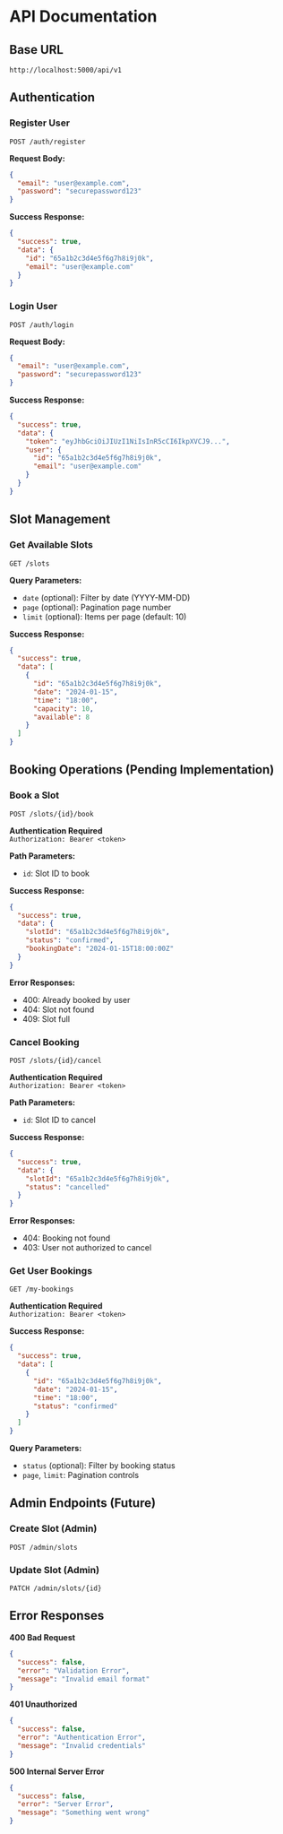 # API Documentation

## Base URL
`http://localhost:5000/api/v1`

## Authentication

### Register User
```http
POST /auth/register
```

**Request Body:**
```json
{
  "email": "user@example.com",
  "password": "securepassword123"
}
```

**Success Response:**
```json
{
  "success": true,
  "data": {
    "id": "65a1b2c3d4e5f6g7h8i9j0k",
    "email": "user@example.com"
  }
}
```

### Login User
```http
POST /auth/login
```

**Request Body:**
```json
{
  "email": "user@example.com",
  "password": "securepassword123"
}
```

**Success Response:**
```json
{
  "success": true,
  "data": {
    "token": "eyJhbGciOiJIUzI1NiIsInR5cCI6IkpXVCJ9...",
    "user": {
      "id": "65a1b2c3d4e5f6g7h8i9j0k",
      "email": "user@example.com"
    }
  }
}
```

## Slot Management

### Get Available Slots
```http
GET /slots
```

**Query Parameters:**
- `date` (optional): Filter by date (YYYY-MM-DD)
- `page` (optional): Pagination page number
- `limit` (optional): Items per page (default: 10)

**Success Response:**
```json
{
  "success": true,
  "data": [
    {
      "id": "65a1b2c3d4e5f6g7h8i9j0k",
      "date": "2024-01-15",
      "time": "18:00",
      "capacity": 10,
      "available": 8
    }
  ]
}
```

## Booking Operations (Pending Implementation)

### Book a Slot
```http
POST /slots/{id}/book
```
**Authentication Required**  
`Authorization: Bearer <token>`

**Path Parameters:**
- `id`: Slot ID to book

**Success Response:**
```json
{
  "success": true,
  "data": {
    "slotId": "65a1b2c3d4e5f6g7h8i9j0k",
    "status": "confirmed",
    "bookingDate": "2024-01-15T18:00:00Z"
  }
}
```

**Error Responses:**
- 400: Already booked by user
- 404: Slot not found
- 409: Slot full

### Cancel Booking
```http
POST /slots/{id}/cancel
```
**Authentication Required**  
`Authorization: Bearer <token>`

**Path Parameters:**
- `id`: Slot ID to cancel

**Success Response:**
```json
{
  "success": true,
  "data": {
    "slotId": "65a1b2c3d4e5f6g7h8i9j0k",
    "status": "cancelled"
  }
}
```

**Error Responses:**
- 404: Booking not found
- 403: User not authorized to cancel

### Get User Bookings
```http
GET /my-bookings
```
**Authentication Required**  
`Authorization: Bearer <token>`

**Success Response:**
```json
{
  "success": true,
  "data": [
    {
      "id": "65a1b2c3d4e5f6g7h8i9j0k",
      "date": "2024-01-15",
      "time": "18:00",
      "status": "confirmed"
    }
  ]
}
```

**Query Parameters:**
- `status` (optional): Filter by booking status
- `page`, `limit`: Pagination controls

## Admin Endpoints (Future)

### Create Slot (Admin)
```http
POST /admin/slots
```

### Update Slot (Admin)
```http
PATCH /admin/slots/{id}
```

## Error Responses

**400 Bad Request**
```json
{
  "success": false,
  "error": "Validation Error",
  "message": "Invalid email format"
}
```

**401 Unauthorized**
```json
{
  "success": false,
  "error": "Authentication Error",
  "message": "Invalid credentials"
}
```

**500 Internal Server Error**
```json
{
  "success": false,
  "error": "Server Error",
  "message": "Something went wrong"
}
``` 